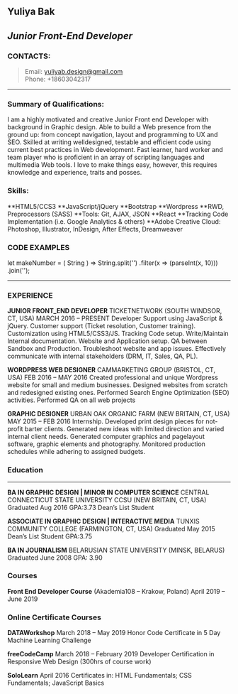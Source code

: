 ## Yuliya Bak
*Junior Front-End Developer*
-------
### CONTACTS:
> Email:  yuliyab.design@gmail.com  
> Phone: +18603042317
---
### Summary of Qualifications:
I am a highly motivated and creative Junior Front end Developer with background in Graphic design. Able to build a Web presence from the ground up: from concept navigation, layout and programming to UX and SEO. Skilled at writing welldesigned, testable and efficient code using current best practices in Web development. Fast learner, hard worker and team player who is proficient in an array of scripting languages and multimedia Web tools. I love to make things easy, however, this requires knowledge and experience, traits and posses.

### Skills:
**HTML5/CCS3
**JavaScript/jQuery
**Bootstrap
**Wordpress
**RWD, Preprocessors (SASS)
**Tools: Git, AJAX, JSON
**React
**Tracking Code Implementation
(i.e. Google Analytics & others)
**Adobe Creative Cloud:
Photoshop, Illustrator, InDesign,
After Effects, Dreamweaver

### CODE EXAMPLES
let makeNumber = ( String ) =&gt; String.split(&#39;&#39;) .filter(x =&gt; (parseInt(x, 10))) .join(&#39;&#39;);

---

### EXPERIENCE
**JUNIOR FRONT_END DEVELOPER**
TICKETNETWORK (SOUTH WINDSOR, CT, USA)
MARCH 2016 – PRESENT
Developer Support using JavaScript & jQuery. Customer support (Ticket resolution, Customer training). Customization using HTML5/CSS3/JS. Tracking Code setup. Write/Maintain Internal documentation. Website and Application setup. QA between Sandbox and Production. Troubleshoot website and app issues. Effectively communicate with internal stakeholders (DRM, IT, Sales, QA, PL).

**WORDPRESS WEB DESIGNER**
CAMMARKETING GROUP (BRISTOL, CT, USA)
FEB 2016 – MAY 2016
Created professional and unique Wordpress website for small and medium businesses. Designed websites from scratch and redesigned existing ones. Performed Search Engine Optimization (SEO) activities. Performed QA on all web projects

**GRAPHIC DESIGNER**
URBAN OAK ORGANIC FARM (NEW BRITAIN, CT, USA)
MAY 2015 – FEB 2016
Internship. Developed print design pieces for not-profit barter clients. Generated new ideas with limited direction and varied
internal client needs. Generated computer graphics and pagelayout software, graphic elements and photography. Monitored production schedules while adhering to assigned budgets.

### Education
---------
**BA IN GRAPHIC DESIGN | MINOR IN COMPUTER SCIENCE**
CENTRAL CONNECTICUT STATE UNIVERSITY CCSU (NEW BRITAIN, CT,
USA)
Graduated Aug 2016
GPA:3.73
Dean’s List Student

**ASSOCIATE IN GRAPHIC DESIGN | INTERACTIVE MEDIA**
TUNXIS COMMUNITY COLLEGE (FARMINGTON, CT, USA)
Graduated May 2015
Dean’s List Student
GPA:3.75

**BA IN JOURNALISM**
BELARUSIAN STATE UNIVERSITY (MINSK, BELARUS)
Graduated June 2008
GPA: 3.90

### Courses
**Front End Developer Course**
(Akademia108 – Krakow, Poland)
April 2019 – June 2019

### Online Certificate Courses
**DATAWorkshop**
March 2018 – May 2019
Honor Code Certificate in 5 Day
Machine Learning Challenge

**freeCodeCamp**
March 2018 – February 2019
Developer Certification in Responsive
Web Design (300hrs of course work)

**SoloLearn**
April 2016
Certificates in: HTML Fundamentals;
CSS Fundamentals; JavaScript Basics
